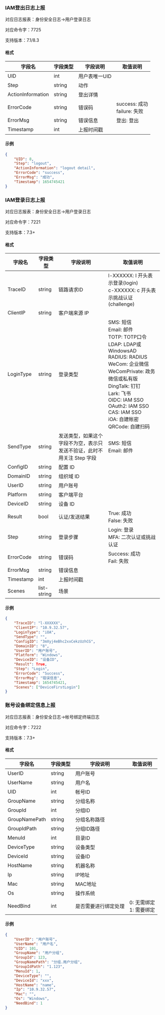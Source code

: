### IAM登出日志上报

对应日志报表：身份安全日志->用户登录日志

对应命令字：7725

支持版本：7.1/8.3

#### 格式

| 字段名 | 字段类型 | 字段说明 | 取值说明 |
| --- | --- | --- | --- |
| UID | int | 用户表唯一UID | |
| Step | string | 动作 | |
| ActionInformation | string | 登出详情 | |
| ErrorCode | string | 错误码 | success: 成功<br /> failure: 失败<br /> |
| ErrorMsg | string | 错误信息 | 登出: 登出<br /> |
| Timestamp | int | 上报时间戳 | |

#### 示例

```json
{
    "UID": 8,
    "Step": "logout",
    "ActionInformation": "logout detail",
    "ErrorCode": "success",
    "ErrorMsg": "成功",
    "Timestamp": 1654745421
}
```

### IAM登录日志上报

对应日志报表：身份安全日志->用户登录日志

对应命令字：7221

支持版本：7.3+

#### 格式

| 字段名 | 字段类型 | 字段说明 | 取值说明 |
| --- | --- | --- | --- |
| TraceID | string | 链路请求ID | l-XXXXXX: l 开头表示登录(login)<br /> c-XXXXXX: c 开头表示挑战认证(challenge)<br /> |
| ClientIP | string | 客户端来源 IP | |
| LoginType | string | 登录类型 | SMS: 短信<br /> Email: 邮件<br /> TOTP: TOTP口令<br /> LDAP: LDAP或WindowsAD<br /> RADIUS: RADIUS<br /> WeCom: 企业微信<br /> WeComPrivate: 政务微信或私有版<br /> DingTalk: 钉钉<br /> Lark: 飞书<br /> OIDC: IAM SSO<br /> OAuth2: IAM SSO<br /> CAS: IAM SSO<br /> iOA: 自建帐密<br /> QRCode: 自建扫码<br /> |
| SendType | string | 发送类型，如果这个字段不为空，表示只发送不验证，此时不用关注 Step 字段 | SMS: 短信<br /> Email: 邮件<br /> |
| ConfigID | string | 配置 ID | |
| DomainID | string | 组织域 ID | |
| UserID | string | 用户账号 | |
| Platform | string | 客户端平台 | |
| DeviceID | string | 设备 ID | |
| Result | bool | 认证/发送结果 | True: 成功<br /> False: 失败<br /> |
| Step | string | 登录步骤 | Login: 登录<br /> MFA: 二次认证或挑战认证<br /> |
| ErrorCode | string | 错误码 | Success: 成功<br /> Fail: 失败<br /> |
| ErrorMsg | string | 错误信息 | |
| Timestamp | int | 上报时间戳 | |
| Scenes | list-string | 场景 | |

#### 示例

```json
{
    "TraceID": "l-XXXXXX",
    "ClientIP": "10.9.32.57",
    "LoginType": "iOA",
    "SendType": "",
    "ConfigID": "3mXyj4eBhc2xxCekzUzhCG",
    "DomainID": "8",
    "UserID": "用户账号",
    "Platform": "Windows",
    "DeviceID": "设备ID",
    "Result": True,
    "Step": "Login",
    "ErrorCode": "Success",
    "ErrorMsg": "错误信息",
    "Timestamp": 1654745421,
    "Scenes": ["DeviceFirstLogin"]
}
```


### 账号设备绑定信息上报

对应日志报表：身份安全日志->帐号绑定终端日志

对应命令字：7222

支持版本：7.3+

#### 格式

| 字段名 | 字段类型 | 字段说明 | 取值说明 |
| --- | --- | --- | --- |
| UserID | string | 用户账号 | |
| UserName | string | 用户名 | |
| UID | int | 帐号ID | |
| GroupName | string | 分组名称 | |
| GroupId | int | 分组ID | |
| GroupNamePath | string | 分组名称路径 | |
| GroupIdPath | string | 分组ID路径 | |
| MenuId | int | 目录ID | |
| DeviceType | string | 设备类型 | |
| DeviceId | string | 设备ID | |
| HostName | string | 机器名称 | |
| Ip | string | IP地址 | |
| Mac | string | MAC地址 | |
| Os | string | 操作系统 | |
| NeedBind | int | 是否需要进行绑定处理 | 0: 无需绑定<br /> 1: 需要绑定<br /> |

#### 示例

```json
{
    "UserID": "用户账号",
    "UserName": "用户名",
    "UID": 101,
    "GroupName": "用户分组",
    "GroupId": 123,
    "GroupNamePath": "分组.用户分组",
    "GroupIdPath": "1.123",
    "MenuId": 1,
    "DeviceType": "",
    "DeviceId": "xxx",
    "HostName": "name",
    "Ip": "10.9.32.57",
    "Mac": "",
    "Os": "Windows",
    "NeedBind": 1
}
```